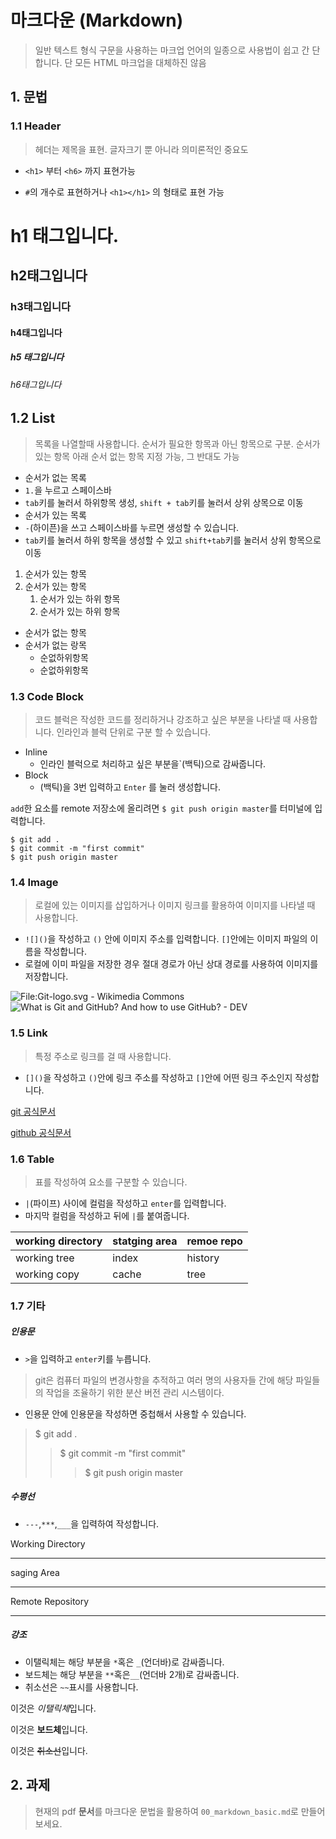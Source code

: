 # 마크다운 (Markdown)

>  일반 텍스트 형식 구문을 사용하는 마크업 언어의 일종으로 사용법이 쉽고 간 단합니다. 단 모든 HTML 마크업을 대체하진 않음 



## 1. 문법

### 1.1 Header 

> 헤더는 제목을 표현. 글자크기 뿐 아니라 의미론적인 중요도 

- ` <h1> ` 부터 `<h6>` 까지 표현가능 

- `#`의 개수로 표현하거나 `<h1></h1>` 의 형태로 표현 가능 

  

<h1> h1 태그입니다.

<h2>h2태그입니다

<h3>h3태그입니다

<h4> h4태그입니다 

<h5> h5 태그입니다

<h6> h6태그입니다 



## 1.2 List

> 목록을 나열할때 사용합니다. 순서가 필요한 항목과 아닌 항목으로 구분. 순서가 있는 항목 아래 순서 없는 항목 지정 가능, 그 반대도 가능

-  순서가 없는 목록 
  - `1.`을 누르고 스페이스바 
  - `tab`키를 눌러서 하위항목 생성, `shift + tab`키를 눌러서 상위 상목으로 이동 
-  순서가 있는 목록 
  - `-`(하이픈)을 쓰고 스페이스바를 누르면 생성할 수 있습니다.
  - `tab`키를 눌러서 하위 항목을 생성할 수 있고 `shift+tab`키를 눌러서 상위 항목으로 이동 



1. 순서가 있는  항목 
2. 순서가 있는 항목 
   1. 순서가 있는 하위 항목 
   2. 순서가 있는 하위 항목 



- 순서가 없는 항목 
- 순서가 없는 랑목 
  - 순없하위항목 
  - 순없하위항목 



### 1.3 Code Block

> 코드 블럭은 작성한 코드를 정리하거나 강조하고 싶은 부분을 나타낼 때 사용합니다. 인라인과 블럭 단위로 구분 할 수 있습니다.

- Inline
  - 인라인 블럭으로 처리하고 싶은 부분을`(백틱)으로 감싸줍니다.
- Block
  -   (백틱)을 3번 입력하고   `Enter` 를 눌러 생성합니다.



`add`한 요소를 remote 저장소에 올리려면 `$ git push origin master`를 터미널에 입력합니다.

```shell
$ git add .
$ git commit -m "first commit"
$ git push origin master
```



### 1.4 Image

> 로컬에 있는 이미지를 삽입하거나 이미지 링크를 활용하여 이미지를 나타낼 때 사용합니다.

- `![]()`을 작성하고 `()` 안에 이미지 주소를 입력합니다. `[]`안에는 이미지 파일의 이름을 작성합니다.
- 로컬에 이미 파일을 저장한 경우 절대 경로가 아닌 상대 경로를 사용하여 이미지를 저장합니다.

![File:Git-logo.svg - Wikimedia Commons](https://upload.wikimedia.org/wikipedia/commons/thumb/e/e0/Git-logo.svg/1280px-Git-logo.svg.png)![What is Git and GitHub? And how to use GitHub? - DEV](https://res.cloudinary.com/practicaldev/image/fetch/s--i_sb3chq--/c_imagga_scale,f_auto,fl_progressive,h_900,q_auto,w_1600/https://thepracticaldev.s3.amazonaws.com/i/fk0849hvg2rt13bpqhjy.jpg)



### 1.5 Link

> 특정 주소로 링크를 걸 때 사용합니다.

- `[]()`을 작성하고 `()`안에 링크 주소를 작성하고 `[]`안에 어떤 링크 주소인지 작성합니다.

[git 공식문서](www.naver.com)

[github 공식문서](www.naver.com)



### 1.6 Table

> 표를 작성하여 요소를 구분할 수 있습니다.

- `|`(파이프) 사이에 컬럼을 작성하고 `enter`를 입력합니다.
- 마지막 컬럼을 작성하고 뒤에 `|`를 붙여줍니다.

| working directory | statging area | remoe repo |
| ----------------- | ------------- | ---------- |
| working tree      | index         | history    |
| working copy      | cache         | tree       |



### 1.7 기타

##### 인용문

- `>`을 입력하고 `enter`키를 누릅니다.

> git은 컴퓨터 파일의 변경사항을 추적하고 여러 명의 사용자들 간에 해당 파일들의 작업을 조율하기 위한 분산 버전 관리 시스템이다.

- 인용문 안에 인용문을 작성하면 중첩해서 사용할 수 있습니다.

> $ git add .
>
> > $ git commit -m "first commit"
> >
> > > $ git push origin master



##### 수평선

- `---`,`***`,`___`을 입력하여 작성합니다.

Working Directory

___

saging Area

---

Remote Repository

---



##### 강조

- 이탤릭체는 해당 부분을 `*`혹은 `_`(언더바)로 감싸줍니다.
- 보드체는 해당 부분을 `**`혹은`__`(언더바 2개)로 감싸줍니다.
- 취소선은 `~~`표시를 사용합니다.

이것은 *이탤릭체*입니다.

이것은 **보드체**입니다.

이것은 ~~취소선~~입니다.



## 2. 과제

> 현재의 pdf **문서**를 마크다운 문법을 활용하여 `00_markdown_basic.md`로 만들어보세요.

